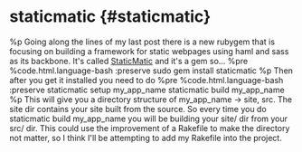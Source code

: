 # staticmatic {#staticmatic}
%p
  Going along the lines of my last post there is a new rubygem that is focusing on building a framework for static webpages using haml and sass as its backbone. It's called <a href="https://github.com/staticmatic/staticmatic">StaticMatic</a> and it's a gem so...
%pre
  %code.html.language-bash
    :preserve
      sudo gem install staticmatic
%p
  Then after you get it installed you need to do
%pre
  %code.html.language-bash
    :preserve
      staticmatic setup my_app_name
      staticmatic build my_app_name
%p
  This will give you a directory structure of my_app_name -> site, src. The site dir contains your site built from the source. So every time you do staticmatic build my_app_name you will be building your site/ dir from your src/ dir. This could use the improvement of a Rakefile to make the directory not matter, so I think I'll be attempting to add my Rakefile into the project.
